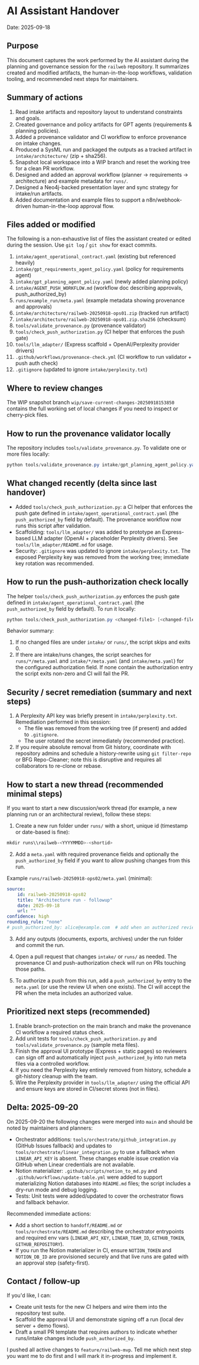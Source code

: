 # AI Assistant Handover

Date: 2025-09-18

## Purpose

This document captures the work performed by the AI assistant during the planning and governance
session for the `railweb` repository. It summarizes created and modified artifacts, the human-in-the-loop
workflows, validation tooling, and recommended next steps for maintainers.

## Summary of actions

1. Read intake artifacts and repository layout to understand constraints and goals.
2. Created governance and policy artifacts for GPT agents (requirements & planning policies).
3. Added a provenance validator and CI workflow to enforce provenance on intake changes.
4. Produced a SysML run and packaged the outputs as a tracked artifact in `intake/architecture/` (zip + sha256).
5. Snapshot local workspace into a WIP branch and reset the working tree for a clean PR workflow.
6. Designed and added an approval workflow (planner → requirements → architecture) and example metadata for `runs/`.
7. Designed a Neo4j-backed presentation layer and sync strategy for intake/run artifacts.
8. Added documentation and example files to support a n8n/webhook-driven human-in-the-loop approval flow.

## Files added or modified

The following is a non-exhaustive list of files the assistant created or edited during the session. Use
`git log` / `git show` for exact commits.

1. `intake/agent_operational_contract.yaml` (existing but referenced heavily)
2. `intake/gpt_requirements_agent_policy.yaml` (policy for requirements agent)
3. `intake/gpt_planning_agent_policy.yaml` (newly added planning policy)
4. `intake/AGENT_PUSH_WORKFLOW.md` (workflow doc describing approvals, push_authorized_by)
5. `runs/example_run/meta.yaml` (example metadata showing provenance and approvals)
6. `intake/architecture/railweb-20250918-ops01.zip` (tracked run artifact)
7. `intake/architecture/railweb-20250918-ops01.zip.sha256` (checksum)
8. `tools/validate_provenance.py` (provenance validator)
9. `tools/check_push_authorization.py` (CI helper that enforces the push gate)
10. `tools/llm_adapter/` (Express scaffold + OpenAI/Perplexity provider drivers)
11. `.github/workflows/provenance-check.yml` (CI workflow to run validator + push auth check)
12. `.gitignore` (updated to ignore `intake/perplexity.txt`)

## Where to review changes

The WIP snapshot branch `wip/save-current-changes-20250918153850` contains the full working set of local
changes if you need to inspect or cherry-pick files.

## How to run the provenance validator locally

The repository includes `tools/validate_provenance.py`. To validate one or more files locally:

```powershell
python tools/validate_provenance.py intake/gpt_planning_agent_policy.yaml
```

## What changed recently (delta since last handover)

- Added `tools/check_push_authorization.py`: a CI helper that enforces the push gate defined in
	`intake/agent_operational_contract.yaml` (the `push_authorized_by` field by default). The provenance workflow
	now runs this script after validation.
- Scaffolding: `tools/llm_adapter/` was added to prototype an Express-based LLM adapter (OpenAI + placeholder
	Perplexity drivers). See `tools/llm_adapter/README.md` for usage.
- Security: `.gitignore` was updated to ignore `intake/perplexity.txt`. The exposed Perplexity key was removed
	from the working tree; immediate key rotation was recommended.

## How to run the push-authorization check locally

The helper `tools/check_push_authorization.py` enforces the push gate defined in
`intake/agent_operational_contract.yaml` (the `push_authorized_by` field by default). To run it locally:

```powershell
python tools/check_push_authorization.py <changed-file1> [<changed-file2> ...]
```

Behavior summary:

1. If no changed files are under `intake/` or `runs/`, the script skips and exits 0.
2. If there are intake/runs changes, the script searches for `runs/*/meta.yaml` and `intake/*/meta.yaml` (and
	 `intake/meta.yaml`) for the configured authorization field. If none contain the authorization entry the script
	 exits non-zero and CI will fail the PR.

## Security / secret remediation (summary and next steps)

1. A Perplexity API key was briefly present in `intake/perplexity.txt`. Remediation performed in this session:
	 - The file was removed from the working tree (if present) and added to `.gitignore`.
	 - The user rotated the secret immediately (recommended practice).
2. If you require absolute removal from Git history, coordinate with repository admins and schedule a history-rewrite
	 using `git filter-repo` or BFG Repo-Cleaner; note this is disruptive and requires all collaborators to re-clone or rebase.

## How to start a new thread (recommended minimal steps)

If you want to start a new discussion/work thread (for example, a new planning run or an architectural review), follow these steps:

1. Create a new run folder under `runs/` with a short, unique id (timestamp or date-based is fine):

```powershell
mkdir runs\\railweb-<YYYYMMDD>-<shortid>
```

2. Add a `meta.yaml` with required provenance fields and optionally the `push_authorized_by` field if you want to allow
	 pushing changes from this run.

Example `runs/railweb-20250918-ops02/meta.yaml` (minimal):

```yaml
source:
	id: railweb-20250918-ops02
	title: "Architecture run - followup"
	date: 2025-09-18
	url: ""
confidence: high
rounding_rule: "none"
# push_authorized_by: alice@example.com  # add when an authorized reviewer signs off
```

3. Add any outputs (documents, exports, archives) under the run folder and commit the run.

4. Open a pull request that changes `intake/` or `runs/` as needed. The provenance CI and push-authorization check will run on PRs touching those paths.

5. To authorize a push from this run, add a `push_authorized_by` entry to the `meta.yaml` (or use the review UI when one exists). The CI will accept the PR when the meta includes an authorized value.

## Prioritized next steps (recommended)

1. Enable branch-protection on the main branch and make the provenance CI workflow a required status check.
2. Add unit tests for `tools/check_push_authorization.py` and `tools/validate_provenance.py` (sample meta files).
3. Finish the approval UI prototype (Express + static pages) so reviewers can sign off and automatically inject `push_authorized_by` into run meta files via a controlled workflow.
4. If you need the Perplexity key entirely removed from history, schedule a git-history cleanup with the team.
5. Wire the Perplexity provider in `tools/llm_adapter/` using the official API and ensure keys are stored in CI/secret stores (not in files).

## Delta: 2025-09-20

On 2025-09-20 the following changes were merged into `main` and should be noted by maintainers and planners:

- Orchestrator additions: `tools/orchestrate/github_integration.py` (GitHub Issues fallback) and updates to `tools/orchestrate/linear_integration.py` to use a fallback when `LINEAR_API_KEY` is absent. These changes enable issue creation via GitHub when Linear credentials are not available.
- Notion materializer: `.github/scripts/notion_to_md.py` and `.github/workflows/update-table.yml` were added to support materializing Notion databases into `README.md` files; the script includes a dry-run mode and debug logging.
- Tests: Unit tests were added/updated to cover the orchestrator flows and fallback behavior.

Recommended immediate actions:

- Add a short section to `handoff/README.md` or `tools/orchestrate/README.md` describing the orchestrator entrypoints and required env vars (`LINEAR_API_KEY`, `LINEAR_TEAM_ID`, `GITHUB_TOKEN`, `GITHUB_REPOSITORY`).
- If you run the Notion materializer in CI, ensure `NOTION_TOKEN` and `NOTION_DB_ID` are provisioned securely and that live runs are gated with an approval step (safety-first).


## Contact / follow-up

If you'd like, I can:

- Create unit tests for the new CI helpers and wire them into the repository test suite.
- Scaffold the approval UI and demonstrate signing off a run (local dev server + demo flows).
- Draft a small PR template that requires authors to indicate whether runs/intake changes include `push_authorized_by`.

I pushed all active changes to `feature/railweb-mvp`. Tell me which next step you want me to do first and I will mark it in-progress and implement it.
